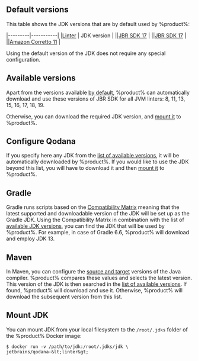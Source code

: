 [//]: # (title: Configure the JDK)

## Default versions

This table shows the JDK versions that are by default used by %product%:

|---------|-----------|
|[Linter](linters.md) | JDK version |
|[](qodana-jvm.md)|[JBR SDK 17](https://github.com/JetBrains/JetBrainsRuntime/tree/jbr17) |
|[](qodana-jvm-community.md)|[JBR SDK 17](https://github.com/JetBrains/JetBrainsRuntime/tree/jbr17) |
|[](qodana-jvm-android.md)|[Amazon Corretto 11](https://docs.aws.amazon.com/corretto/latest/corretto-11-ug/what-is-corretto-11.html) |

Using the default version of the JDK does not require any special configuration.

## Available versions

<anchor name="configure-jdk-available-versions"/>

Apart from the versions available [by default](#Default+versions), %product% can automatically download and use these versions of JBR SDK 
for all JVM linters: 8, 11, 13, 15, 16, 17, 18, 19.

Otherwise, you can download the required JDK version, and [mount it](#Mount+JDK) to %product%.

## Configure Qodana

<include src="lib_qd.xml" include-id="configure-jdk-qodana-yaml" use-filter="configure-jdk,empty"/>

If you specify here any JDK from the [list of available versions](#Available+versions), it will be automatically 
downloaded by %product%. If you would like to use the JDK beyond this list, you will have to download it and then 
[mount it](#Mount+JDK) to %product%.  

## Gradle

Gradle runs scripts based on the [Compatibility Matrix](https://docs.gradle.org/current/userguide/compatibility.html)
meaning that the latest supported and downloadable version of the JDK will be set up as the Gradle JDK. Using the 
Compatibility Matrix in combination with the list of [available JDK versions](#Available+versions), 
you can find the JDK that will be used by %product%. For example, in case of Gradle 6.6, %product% will 
download and employ JDK 13.

## Maven

In Maven, you can configure the [source and target](https://maven.apache.org/plugins/maven-compiler-plugin/examples/set-compiler-source-and-target.html) versions of the Java compiler. %product% compares these values and selects the latest version. This version of the JDK is
then searched in the [list of available versions](#Available+versions). If found, %product% will download and use it. 
Otherwise, %product% will download the subsequent version from this list.  

## Mount JDK

You can mount JDK from your local filesystem to the `/root/.jdks` folder of the %product% Docker image:

```shell
$ docker run -v /path/to/jdk:/root/.jdks/jdk \
jetbrains/qodana-&lt;linter&gt;
```